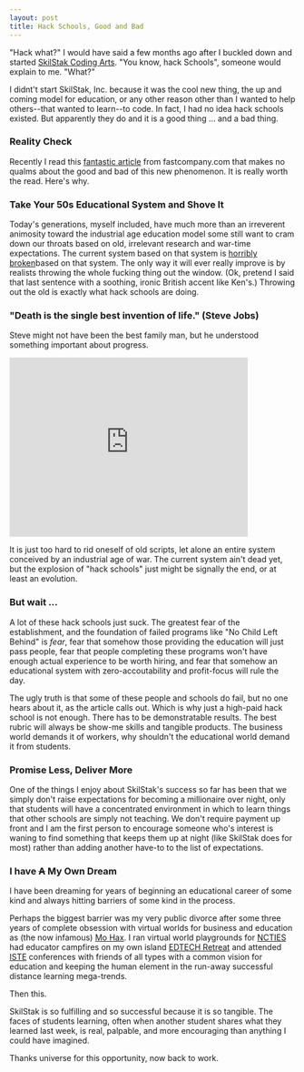 ```yaml
---
layout: post
title: Hack Schools, Good and Bad
---
```


"Hack what?" I would have said a few months ago after I buckled
down and started [SkilStak Coding Arts][]. "You know, hack Schools",
someone would explain to me. "What?"

I didnt't start SkilStak, Inc. because it was the cool new thing,
the up and coming model for education, or any other reason other than
I wanted to help others--that wanted to learn--to code. In fact, I had
no idea hack schools existed. But apparently they do and it is a good
thing ... and a bad thing.

### Reality Check

Recently I read this [fantastic article][] from fastcompany.com that
makes no qualms about the good and bad of this new phenomenon. It is
really worth the read. Here's why.

### Take Your 50s Educational System and Shove It

Today's generations, myself included, have much more than an irreverent
animosity toward the industrial age education model some still want to
cram down our throats based on old, irrelevant research and war-time
expectations. The current
system based on that system is [horribly broken][]based on that system.
The only way it will ever really improve is by realists throwing the
whole fucking thing out the window. (Ok, pretend I said that last sentence with
a soothing, ironic British accent like Ken's.) Throwing out the old is exactly
what hack schools are doing.

### "Death is the single best invention of life." (Steve Jobs)

Steve might not have been the best family man, but he understood
something important about progress.

<iframe width="420" height="315" src="http://www.youtube.com/embed/-578Q4rb6wM" frameborder="0" allowfullscreen="allowfullscreen">&nbsp;</iframe>

It is just too hard to rid oneself of old scripts, let alone an entire
system conceived by an industrial age of war. The current system ain't
dead yet, but the explosion of "hack schools" just might be signally
the end, or at least an evolution.

### But wait &hellip;

A lot of these hack schools just suck. The greatest fear of the
establishment, and the foundation of failed programs like "No Child
Left Behind" is *fear*, fear that somehow those providing the
education will just pass people, fear that people completing these
programs won't have enough actual experience to be worth hiring, and
fear that somehow an educational system with zero-accoutability and
profit-focus will rule the day.

The ugly truth is that some of these people and schools do fail,
but no one hears about it, as the article calls out. Which is why
just a high-paid hack school is not enough. There has to be
demonstratable results. The best rubric will always be show-me skills
and tangible products. The business world demands it of workers, why shouldn't
the educational world demand it from students.

### Promise Less, Deliver More

One of the things I enjoy about SkilStak's success so far has been
that we simply don't raise expectations for becoming a millionaire
over night, only that students will have a concentrated environment in
which to learn things that other schools are simply not teaching. We
don't require payment up front and I am the first person to encourage
someone who's interest is waning to find something that keeps them up
at night (like SkilStak does for most) rather than adding another
have-to to the list of expectations.

### I have <s>A</s> My Own Dream

I have been dreaming for years of beginning an educational career of
some kind and always hitting barriers of some kind in the process.

Perhaps the biggest barrier was my very public divorce after some
three years of complete obsession with virtual worlds for business and
education as (the now infamous) [Mo Hax][]. I ran virtual world
playgrounds for [NCTIES][] had educator campfires on my own island
[EDTECH Retreat][] and attended [ISTE][] conferences with friends of
all types with a common vision for education and keeping the human
element in the run-away successful distance learning mega-trends.

Then this.

SkilStak is so fulfilling and so successful because it is so tangible.
The faces of students learning, often when another student shares what
they learned last week, is real, palpable, and more encouraging than
anything I could have imagined.

Thanks universe for this opportunity, now back to work.

[SkilStak Coding Arts]: http://skilstak.com
[fantastic article]: http://www.fastcompany.com/3023456/become-an-ios-developer-in-8-weeks-the-truth-about-hack-schools
[Mo Hax]: https://my.secondlife.com/mo.hax 
[ISTE]: https://www.iste.org/
[EDTECH Retreat]: http://www.flickr.com/groups/edtechretreat/
[NCTIES]: http://ncties.org
[horribly broken]: http://www.ted.com/talks/ken_robinson_how_to_escape_education_s_death_valley.html

